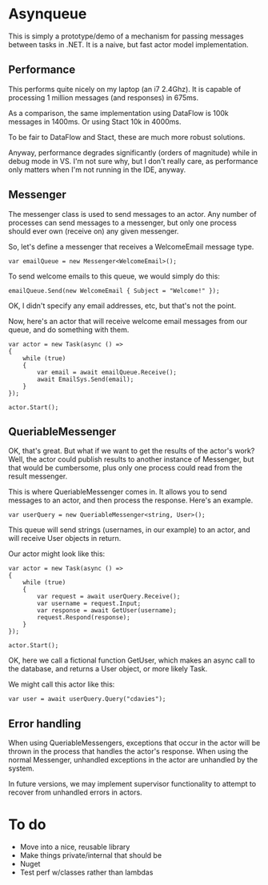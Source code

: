 # Asynqueue

This is simply a prototype/demo of a mechanism for passing messages between tasks in .NET. It is a naive, but fast actor model implementation.

## Performance
This performs quite nicely on my laptop (an i7 2.4Ghz). It is capable of processing 1 million messages (and responses) in 675ms.

As a comparison, the same implementation using DataFlow is 100k messages in 1400ms. Or using Stact 10k in 4000ms.

To be fair to DataFlow and Stact, these are much more robust solutions.

Anyway, performance degrades significantly (orders of magnitude) while in debug mode in VS. I'm not sure why, but I don't really care, as performance only matters when I'm not running in the IDE, anyway.

## Messenger
The messenger class is used to send messages to an actor. Any number of processes can send messages to a messenger, but only one process should ever own (receive on) any given messenger.

So, let's define a messenger that receives a WelcomeEmail message type.

    var emailQueue = new Messenger<WelcomeEmail>();

To send welcome emails to this queue, we would simply do this:

    emailQueue.Send(new WelcomeEmail { Subject = "Welcome!" });

OK, I didn't specify any email addresses, etc, but that's not the point.

Now, here's an actor that will receive welcome email messages from our queue, and do something with them.

    var actor = new Task(async () =>
    {
        while (true)
        {
            var email = await emailQueue.Receive();
            await EmailSys.Send(email);
        }
    });

    actor.Start();

## QueriableMessenger
OK, that's great. But what if we want to get the results of the actor's work? Well, the actor could publish results to another instance of Messenger, but that would be cumbersome, plus only one process could read from the result messenger.

This is where QueriableMessenger comes in. It allows you to send messages to an actor, and then process the response. Here's an example.

    var userQuery = new QueriableMessenger<string, User>();

This queue will send strings (usernames, in our example) to an actor, and will receive User objects in return.

Our actor might look like this:

    var actor = new Task(async () =>
    {
        while (true)
        {
            var request = await userQuery.Receive();
            var username = request.Input;
            var response = await GetUser(username);
            request.Respond(response);
        }
    });

    actor.Start();

OK, here we call a fictional function GetUser, which makes an async call to the database, and returns a User object, or more likely Task<User>.

We might call this actor like this:

    var user = await userQuery.Query("cdavies");

## Error handling
When using QueriableMessengers, exceptions that occur in the actor will be thrown in the process that handles the actor's response. When using the normal Messenger, unhandled exceptions in the actor are unhandled by the system.

In future versions, we may implement supervisor functionality to attempt to recover from unhandled errors in actors.

# To do
- Move into a nice, reusable library
- Make things private/internal that should be
- Nuget
- Test perf w/classes rather than lambdas